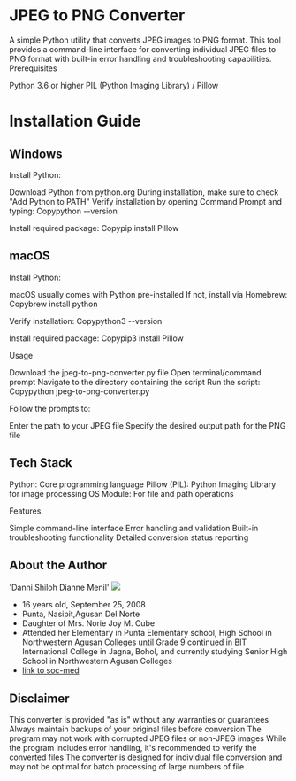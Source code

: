 # JPEG to PNG Converter
A simple Python utility that converts JPEG images to PNG format. This tool provides a command-line interface for converting individual JPEG files to PNG format with built-in error handling and troubleshooting capabilities.
Prerequisites

Python 3.6 or higher
PIL (Python Imaging Library) / Pillow

# Installation Guide

## Windows

Install Python:

Download Python from python.org
During installation, make sure to check "Add Python to PATH"
Verify installation by opening Command Prompt and typing:
Copypython --version



Install required package:
Copypip install Pillow


## macOS

Install Python:

macOS usually comes with Python pre-installed
If not, install via Homebrew:
Copybrew install python

Verify installation:
Copypython3 --version



Install required package:
Copypip3 install Pillow


Usage

Download the jpeg-to-png-converter.py file
Open terminal/command prompt
Navigate to the directory containing the script
Run the script:
Copypython jpeg-to-png-converter.py

Follow the prompts to:

Enter the path to your JPEG file
Specify the desired output path for the PNG file



## Tech Stack

Python: Core programming language
Pillow (PIL): Python Imaging Library for image processing
OS Module: For file and path operations

Features

Simple command-line interface
Error handling and validation
Built-in troubleshooting functionality
Detailed conversion status reporting

## About the Author

'Danni Shiloh Dianne Menil' ![](https://scontent.fdvo5-1.fna.fbcdn.net/v/t39.30808-6/454323056_1027437508985435_4122065058038420658_n.jpg?_nc_cat=106&ccb=1-7&_nc_sid=6ee11a&_nc_eui2=AeE2nwZejqzjdMdmVpTXezvpJOCn-JBvUPQk4Kf4kG9Q9P_1tP3Voe1sv3ril8MnaMuFmlR98A9WQNWBXh1v3agB&_nc_ohc=pGMGTQ8lo6UQ7kNvgEU1R-X&_nc_zt=23&_nc_ht=scontent.fdvo5-1.fna&_nc_gid=AJiKSt-qyCN0N4reLOuB-oO&oh=00_AYCvxqSSfw00iK6yJMYJaTxhCkbSvevgx_Vn4ogkT9yF_g&oe=671653E8)
- 16 years old, September 25, 2008
- Punta, Nasipit,Agusan Del Norte
- Daughter of Mrs. Norie Joy M. Cube
- Attended her Elementary in Punta Elementary school, High School in Northwestern Agusan Colleges until Grade 9 continued in BIT International College in Jagna, Bohol, and currently studying Senior High School in Northwestern Agusan Colleges
- [link to soc-med](https://www.facebook.com/dannishilohdianne.menil)

## Disclaimer

This converter is provided "as is" without any warranties or guarantees
Always maintain backups of your original files before conversion
The program may not work with corrupted JPEG files or non-JPEG images
While the program includes error handling, it's recommended to verify the converted files
The converter is designed for individual file conversion and may not be optimal for batch processing of large numbers of file


